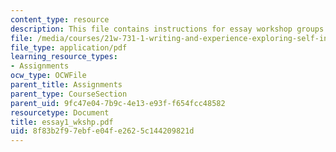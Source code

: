 ```yaml
---
content_type: resource
description: This file contains instructions for essay workshop groups.
file: /media/courses/21w-731-1-writing-and-experience-exploring-self-in-society-spring-2004/8f83b2f97ebfe04fe2625c144209821d_essay1_wkshp.pdf
file_type: application/pdf
learning_resource_types:
- Assignments
ocw_type: OCWFile
parent_title: Assignments
parent_type: CourseSection
parent_uid: 9fc47e04-7b9c-4e13-e93f-f654fcc48582
resourcetype: Document
title: essay1_wkshp.pdf
uid: 8f83b2f9-7ebf-e04f-e262-5c144209821d
---
```


